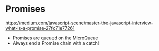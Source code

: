# Promises

https://medium.com/javascript-scene/master-the-javascript-interview-what-is-a-promise-27fc71e77261

- Promises are queued on the MicroQueue
- Always end a Promise chain with a catch!
